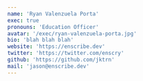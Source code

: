```yaml
---
name: 'Ryan Valenzuela Porta'
exec: true
pronouns: 'Education Officer'
avatar: '/exec/ryan-valenzuela-porta.jpg'
bio: 'blah blah blah'
website: 'https://enscribe.dev'
twitter: 'https://twitter.com/enscry'
github: 'https://github.com/jktrn'
mail: 'jason@enscribe.dev'
---
```

